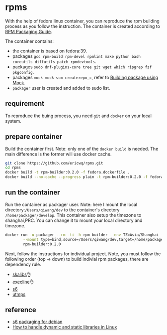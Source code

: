 # rpms

With the help of fedora linux container, you can reproduce the rpm building process as you follow the instruction. The container is created according to [RPM Packaging Guide](https://rpm-packaging-guide.github.io/#introduction).

 The container contains:
- the container is based on fedora:39.
- packages `gcc rpm-build rpm-devel rpmlint make python bash coreutils diffutils patch rpmdevtools`.
- packages `sudo dnf-plugins-core tree git wget which ripgrep fzf pkgconfig`.
- packages `mock mock-scm createrepo_c`, refer to [Building package using Mock](https://developer.fedoraproject.org/deployment/rpm/about.html).
- `packager` user is created and added to sudo list.

## requirement
To reproduce the buing process, you need `git` and `docker` on your local system.

## prepare container
Build the container first. Note: only one of the `docker build` is needed. The main difference is the former will use docker cache.
```sh
git clone https://github.com/ericwq/rpms.git
cd rpms
docker build -t rpm-builder:0.2.0 -f fedora.dockerfile .
docker build --no-cache --progress plain -t rpm-builder:0.2.0 -f fedora.dockerfile .
```
## run the container
Run the container as packager user. Note: here I mount the local directory:`/Users/qiwang/dev` to the container's directory `/home/packager/develop`. This container also setup the timezone to shanghai,PRC. You can change it to mount your local directory and timezone.
```sh
docker run -u packager --rm -ti -h rpm-builder --env TZ=Asia/Shanghai --name rpm-builder --privileged \
        --mount type=bind,source=/Users/qiwang/dev,target=/home/packager/develop \
        rpm-builder:0.2.0
```

Next, follow the instructions for individual project. Note, you must follow the following order (top -> down) to build indivial rpm packages, there are dependency rule.
- [skalibs](skalibs/readme.md)👌
- [execline](execline/readme.md)👌
- [s6](s6/readme.md)
- [utmps](utmps/readme.md)

## reference
- [s6 packaging for debian](https://github.com/multiplexd/s6-packaging)
- [How to handle dynamic and static libraries in Linux](https://opensource.com/article/20/6/linux-libraries)
